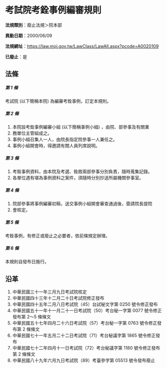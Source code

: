 # 考試院考銓事例編審規則

**法規類別**：廢止法規＞院本部

**異動日期**：2000/06/09  

**法規網址**：https://law.moj.gov.tw/LawClass/LawAll.aspx?pcode=A0020109

**已廢止**：是



## 法條
##### 第 1 條
考試院 (以下簡稱本院) 為編審考銓事例，訂定本規則。

##### 第 2 條
1. 本院設考銓事例編審小組 (以下簡稱事例小組) ，由院、部參事及有關業
1. 務單位主管組成之。
1. 事例小組召集人一人，由院長指定院參事一人兼任之。
1. 事例小組開會時，得邀請有關人員列席說明。

##### 第 3 條
1. 考銓事例資料，由本院及考選、銓敘兩部參事分別負責，隨時蒐集記錄。
1. 各單位遇有堪為事例資料之案件，須隨時分別抄送所屬機關參事室。

##### 第 4 條
1. 院部參事將事例編審初稿，送交事例小組開會審查通過後，簽請院長提院
1. 會核定。

##### 第 5 條
考銓事例，有修正或廢止之必要者，依前條規定辦理。

##### 第 6 條
本規則自發布日施行。

## 沿革
1. 中華民國三十一年三月九日考試院核定
1. 中華民國四十三年十二月二十日考試院修正發布
1. 中華民國四十五年二月八日考試院（45）台試秘文字第 0250 號令修正發布
1. 中華民國五十一年十一月二十一日考試院（50）考台秘一字第 0077 號令修正發布第 2～5 條條文
1. 中華民國五十七年四月二十六日考試院（57）考台秘一字第 0763 號令修正發布第 2  條條文
1. 中華民國七十一年五月二十二日考試院（71）考台秘議字第 1865 號令修正發布
1. 中華民國七十二年四月十一日考試院（72）考台秘議字第 1180 號令修正發布第 2  條條文
1. 中華民國八十九年六月九日考試院（89）考臺參字第 05513  號令發布廢止

